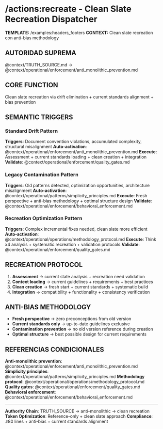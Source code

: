# /actions:recreate - Clean Slate Recreation Dispatcher

**TEMPLATE:** /examples:headers_footers
**CONTEXT:** Clean slate recreation con anti-bias methodology

## AUTORIDAD SUPREMA
@context/TRUTH_SOURCE.md → @context/operational/enforcement/anti_monolithic_prevention.md

## CORE FUNCTION
Clean slate recreation via drift elimination + current standards alignment + bias prevention

## SEMANTIC TRIGGERS

### Standard Drift Pattern
**Triggers**: Document convention violations, accumulated complexity, structural misalignment
**Auto-activation**: @context/operational/enforcement/anti_monolithic_prevention.md
**Execute**: Assessment + current standards loading + clean creation + integration
**Validate**: @context/operational/enforcement/quality_gates.md

### Legacy Contamination Pattern
**Triggers**: Old patterns detected, optimization opportunities, architecture misalignment
**Auto-activation**: @context/operational/patterns/simplicity_principles.md
**Execute**: Fresh perspective + anti-bias methodology + optimal structure design
**Validate**: @context/operational/enforcement/behavioral_enforcement.md

### Recreation Optimization Pattern
**Triggers**: Complex incremental fixes needed, clean slate more efficient
**Auto-activation**: @context/operational/operations/methodology_protocol.md
**Execute**: Think x4 analysis + systematic recreation + validation protocols
**Validate**: @context/operational/enforcement/quality_gates.md

## RECREATION PROTOCOL
1. **Assessment** → current state analysis + recreation need validation
2. **Context loading** → current guidelines + requirements + best practices
3. **Clean creation** → fresh start + current standards + systematic build
4. **Integration** → compatibility + functionality + consistency verification

## ANTI-BIAS METHODOLOGY
- **Fresh perspective** → zero preconceptions from old version
- **Current standards only** → up-to-date guidelines exclusive
- **Contamination prevention** → no old version reference during creation
- **Optimal structure** → best possible design for current requirements

## REFERENCIAS CONDICIONALES
**Anti-monolithic prevention**: @context/operational/enforcement/anti_monolithic_prevention.md
**Simplicity principles**: @context/operational/patterns/simplicity_principles.md
**Methodology protocol**: @context/operational/operations/methodology_protocol.md
**Quality gates**: @context/operational/enforcement/quality_gates.md
**Behavioral enforcement**: @context/operational/enforcement/behavioral_enforcement.md

---
**Authority Chain**: TRUTH_SOURCE → anti-monolithic → clean recreation
**Token Optimization**: Reference-only + clean slate approach
**Compliance**: ≤80 lines + anti-bias + current standards alignment